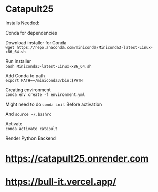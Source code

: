 # Catapult25

Installs Needed:

  Conda for dependencies  

  Download installer for Conda  
  `wget https://repo.anaconda.com/miniconda/Miniconda3-latest-Linux-x86_64.sh`

  Run installer  
  `bash Miniconda3-latest-Linux-x86_64.sh`
  
  Add Conda to path   
  `export PATH=~/miniconda3/bin:$PATH`
  
  Creating environment  
  `conda env create -f environment.yml`
  
  Might need to do
  `conda init` 
  Before activation
  
  And 
  `source ~/.bashrc`
  
  Activate  
  `conda activate catapult`

Render Python Backend
# https://catapult25.onrender.com

# https://bull-it.vercel.app/

